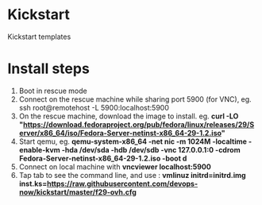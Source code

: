 # Kickstart
Kickstart templates

# Install steps
 1. Boot in rescue mode
 2. Connect on the rescue machine while sharing port 5900 (for VNC), eg. ssh root@remotehost -L 5900:localhost:5900
 2. On the rescue machine, download the image to install. eg. **curl -LO "https://download.fedoraproject.org/pub/fedora/linux/releases/29/Server/x86_64/iso/Fedora-Server-netinst-x86_64-29-1.2.iso"**
 3. Start qemu, eg. **qemu-system-x86_64 -net nic -m 1024M -localtime -enable-kvm -hda /dev/sda -hdb /dev/sdb -vnc 127.0.0.1:0 -cdrom Fedora-Server-netinst-x86_64-29-1.2.iso -boot d** 
 4. Connect on local machine with **vncviewer localhost:5900**
 5. Tap tab to see the command line, and use : **vmlinuz initrd=initrd.img inst.ks=https://raw.githubusercontent.com/devops-now/kickstart/master/f29-ovh.cfg**
